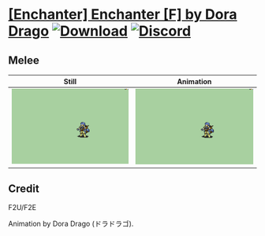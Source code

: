 # [\[Enchanter\] Enchanter \[F\] by Dora Drago](./) [![Download](https://img.shields.io/badge/Download--red?style=social&logo=github)](https://minhaskamal.github.io/DownGit/#/home?url=https://github.com/Klokinator/FE-Repo/tree/main/Battle%20Animations%2FInfantry%20-%20(Unarmed)%20Brawlers%2C%20Fistfighters%2F%5BEnchanter%5D%20Enchanter%20%5BF%5D%20by%20Dora%20Drago%2F8.%20Melee) [![Discord](https://img.shields.io/badge/Discord--blue?style=social&logo=discord)](https://discord.gg/C7VNGnyTPA)

## Melee

| Still | Animation |
| :---: | :-------: |
| ![Melee still](./Melee_000.png) | ![Melee](./Melee.gif) |

## Credit

F2U/F2E

Animation by Dora Drago  (ドラドラゴ).
